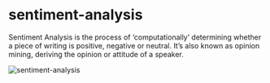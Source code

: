 # sentiment-analysis
Sentiment Analysis is the process of ‘computationally’ determining whether a piece of writing is positive, negative or neutral. 
It’s also known as opinion mining, deriving the opinion or attitude of a speaker.

![sentiment-analysis](https://user-images.githubusercontent.com/60652108/121798954-f7acb500-cc46-11eb-9994-5a6205405f7c.jpg)




